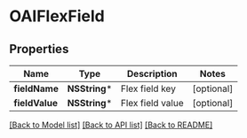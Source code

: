 # OAIFlexField

## Properties
Name | Type | Description | Notes
------------ | ------------- | ------------- | -------------
**fieldName** | **NSString*** | Flex field key | [optional] 
**fieldValue** | **NSString*** | Flex field value | [optional] 

[[Back to Model list]](../README.md#documentation-for-models) [[Back to API list]](../README.md#documentation-for-api-endpoints) [[Back to README]](../README.md)


